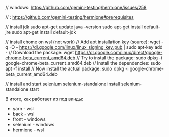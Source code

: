// windows:
https://github.com/gemini-testing/hermione/issues/258

// :
https://github.com/gemini-testing/hermione#prerequisites

// install jdk
sudo apt-get update
java -version
sudo apt-get install default-jre
sudo apt-get install default-jdk

// install chome on wsl (not work)
// Add apt installation key (source):
wget -q -O - https://dl.google.com/linux/linux_signing_key.pub | sudo apt-key add -
// Download the package:
wget https://dl.google.com/linux/direct/google-chrome-beta_current_amd64.deb
// Try to install the package:
sudo dpkg -i google-chrome-beta_current_amd64.deb
// Install the dependencies:
sudo apt -f install
// Now install the actual package:
sudo dpkg -i google-chrome-beta_current_amd64.deb

// install and start selenium
selenium-standalone install
selenium-standalone start


В итоге, как работает из под винды:
- yarn - wsl
- back - wsl
- front - windows
- selenium - windows
- hermione - wsl
